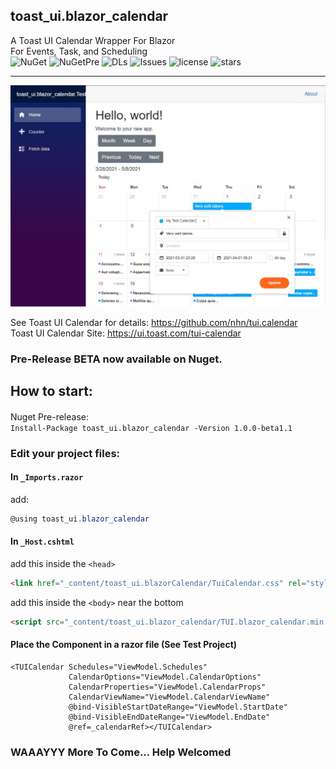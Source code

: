 ## toast_ui.blazor_calendar
A Toast UI Calendar Wrapper For Blazor  
For Events, Task, and Scheduling  
![NuGet](https://img.shields.io/nuget/vpre/toast_ui.blazor_calendar?color=blue)
![NuGetPre](https://img.shields.io/nuget/v/toast_ui.blazor_calendar?label=Pre-Release&color=yellow)
![DLs](https://img.shields.io/nuget/dt/toast_ui.blazor_calendar?color=brightgreen&label=NuGet%20downloads)
![Issues](https://img.shields.io/github/issues/gismofx/toast_ui.blazor_calendar?color=red)
![license](https://img.shields.io/github/license/gismofx/toast_ui.blazor_calendar?color=brightgreen)
![stars](https://img.shields.io/github/stars/gismofx/toast_ui.blazor_calendar?style=social)

---
![Sample](Sample.JPG)

See Toast UI Calendar for details:
https://github.com/nhn/tui.calendar  
Toast UI Calendar Site:
https://ui.toast.com/tui-calendar


### Pre-Release BETA now available on Nuget.

## How to start:

####
Nuget Pre-release:  
`Install-Package toast_ui.blazor_calendar -Version 1.0.0-beta1.1`

### Edit your project files:
#### In `_Imports.razor` 
add: 
```c#
@using toast_ui.blazor_calendar
```

#### In `_Host.cshtml` 
add this inside the `<head>` 
```html
<link href="_content/toast_ui.blazorCalendar/TuiCalendar.css" rel="stylesheet">
```

add this inside the `<body>` near the bottom 
```html
<script src="_content/toast_ui.blazor_calendar/TUI.blazor_calendar.min.js"></script> 
```

#### Place the Component in a razor file (See Test Project)
```razor
<TUICalendar Schedules="ViewModel.Schedules" 
             CalendarOptions="ViewModel.CalendarOptions" 
             CalendarProperties="ViewModel.CalendarProps"
             CalendarViewName="ViewModel.CalendarViewName"
             @bind-VisibleStartDateRange="ViewModel.StartDate"
             @bind-VisibleEndDateRange="ViewModel.EndDate"
             @ref=_calendarRef></TUICalendar>
```


### WAAAYYY More To Come... Help Welcomed
